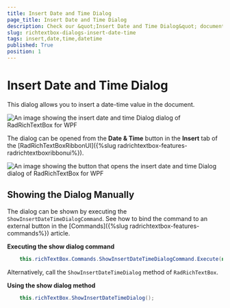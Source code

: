 ```yaml
---
title: Insert Date and Time Dialog
page_title: Insert Date and Time Dialog
description: Check our &quot;Insert Date and Time Dialog&quot; documentation article for the RadRichTextBox WPF control.
slug: richtextbox-dialogs-insert-date-time
tags: insert,date,time,datetime
published: True
position: 1
---
```


# Insert Date and Time Dialog

This dialog allows you to insert a date-time value in the document.

![An image showing the insert date and time Dialog dialog of RadRichTextBox for WPF](images/richtextbox-dialogs-insert-date-time-0.png)

The dialog can be opened from the __Date & Time__ button in the __Insert__ tab of the [RadRichTextBoxRibbonUI]({%slug radrichtextbox-features-radrichtextboxribbonui%}).

![An image showing the button that opens the insert date and time Dialog dialog of RadRichTextBox for WPF](images/richtextbox-dialogs-insert-date-time-1.png)

## Showing the Dialog Manually

The dialog can be shown by executing the `ShowInsertDateTimeDialogCommand`. See how to bind the command to an external button in the [Commands]({%slug radrichtextbox-features-commands%}) article.

__Executing the show dialog command__
```C#
	this.richTextBox.Commands.ShowInsertDateTimeDialogCommand.Execute(null);
```

Alternatively, call the `ShowInsertDateTimeDialog` method of `RadRichTextBox`.

__Using the show dialog method__
```C#
	this.richTextBox.ShowInsertDateTimeDialog();
```